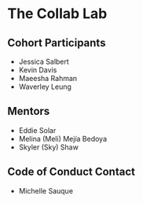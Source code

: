 # The Collab Lab

## Cohort Participants

* Jessica Salbert
* Kevin Davis
* Maeesha Rahman
* Waverley Leung

## Mentors
* Eddie Solar
* Melina (Meli) Mejía Bedoya
* Skyler (Sky) Shaw 

## Code of Conduct Contact

* Michelle Sauque